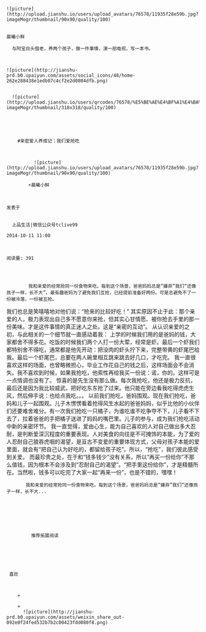 
    
  
    ![picture](http://upload.jianshu.io/users/upload_avatars/76578/11935f28e59b.jpg?imageMogr/thumbnail/90x90/quality/100)
    

    晨曦小鲜
  
      与阿宝白头偕老，养两个孩子，做一件事情，演一部电视，写一本书。

  
  
    ![picture](http://jianshu-prd.b0.upaiyun.com/assets/social_icons/48/home-262e288438e1edb07c4cf2e2d0804dfb.png)
  
    
      ![picture](http://upload.jianshu.io/users/qrcodes/76578/%E5%BE%AE%E4%BF%A1%E4%BA%8C%E7%BB%B4%E7%A0%81500500.jpg?imageMogr/thumbnail/318x318/quality/100)
    


    
      
        #亲密爱人养成记：我们爱抢吃
        
          
            
              ![picture](http://upload.jianshu.io/users/upload_avatars/76578/11935f28e59b.jpg?imageMogr/thumbnail/90x90/quality/100)
            
            +晨曦小鲜
        
        
    
    发表于 

    
      上品生活|微信公众号tclive99

    2014-10-11 11:00

    

    阅读量: 391
  


        
            我和亲爱的经常抢同一份食物来吃。每到这个场景，爸爸妈妈总是“嫌弃”我们“还像孩子一样，长不大”。最有趣爸妈为了避免我们互抢，已经提前准备好两份。可是总避免不了一份被冷落，一份被互抢。

  我们也总是笑嘻嘻地对他们说：“抢来的比较好吃！”
  其实原因不止于此：那个亲爱的人，极力表现出自己多不愿意你来抢，但其实心甘情愿、被你抢去手里的那一份美味。才是这件事情的真正迷人之处。这是“亲密的互动”。
  从认识亲爱的之初，与此相关的一个细节就一直感动着我：
  上学的时候我们用的是爸妈的钱，大家都舍不得多花。吃饭的时候我们两个人打一份大荤，经常是虾。最后一个虾我们都特别舍不得吃，通常都是他先开动：把没肉的虾头拧下来，完整带黄的虾尾巴给我。最后一个虾尾巴，总要在两人碗里相互跳来跳去好几口，才吃完。
  我一直很喜欢这样的场面，也曾略微担心，毕业工作花自己的钱之后，这样场面会不会消失。我不喜欢到时候，如果我抢吃，他索性再给我买一份说：诺，你的。这样可是一点情调也没有了。
  惊喜的是先生没有那么做。每次我抢吃，他还是极力反抗，最后还是因为我比较威武，把好吃东东抢了过来。他只能在旁边看我吃得虎虎生风，然后伸手说：也给点我吃。。。
  以前我们抢吃，爸妈围观。现在我们抢吃，爸妈和儿子一起围观。儿子木愣愣看着抢得风生水起的爸爸妈妈，似乎比他的小伙伴们还要难舍难分。有一次我们抢吃一只橘子，为谁吃谁不吃争夺不下，儿子看不下去了，拉着爸爸的手把橘子送进了妈妈的嘴巴里。儿子的参与，成为我们抢吃活动中新的亲密环节。
  我一直觉得，爱由心生，能为自己喜欢的人对自己做出多大忍耐，是判断爱深沉程度的重要表现。人对美食的向往是不可掩饰的本能，为了爱的人忍耐自己狼吞虎咽的渴望，是亘古不变爱的重要体现方式，父母对孩子本能的爱里面，就会有“把自己认为好吃的，都留给孩子吃”。所以，“抢吃”，我们彼此感受到关爱。
  而最珍贵之处，在于和“钱多钱少”没有关系，所以“再买一份给你”不那么值钱，因为根本不会涉及到“忍耐自己的渴望”。“把手里这份给你”，才是精髓所在。当然啦，钱多可以吃完了大家一起“再来一份”，也是不错的，嘿嘿！

        
           我和亲爱的经常抢同一份食物来吃。每到这个场景，爸爸妈妈总是“嫌弃”我们“还像孩子一样，长不大...
      
    
    
      
      
      
          
             推荐拓展阅读
        
      
    
    
      
          
     喜欢

      
      
        +
                  
        +
          ![picture](http://jianshu-prd.b0.upaiyun.com/assets/weixin_share_out-092e0f24fed532b7b2c00423fdd080f8.png)
        
      
    
  


